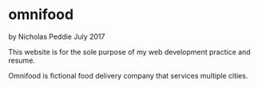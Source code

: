 # omnifood
by Nicholas Peddie
July 2017

This website is for the sole purpose of my web development practice and resume.

Omnifood is fictional food delivery company that services multiple cities.
